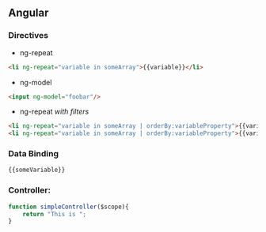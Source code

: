 ## Angular

### Directives

*	ng-repeat
~~~html
<li ng-repeat="variable in someArray">{{variable}}</li>
~~~

*	ng-model
~~~html
<input ng-model="foobar"/>
~~~

*	ng-repeat *with filters*
~~~html
<li ng-repeat="variable in someArray | orderBy:variableProperty">{{variablePropery}}</li>
<li ng-repeat="variable in someArray | orderBy:variableProperty">{{variableProperty | uppercase}}</li>
~~~

### Data Binding
~~~html
{{someVariable}}
~~~

### Controller:
~~~javascript
function simpleController($scope){
	return "This is ";
}
~~~

